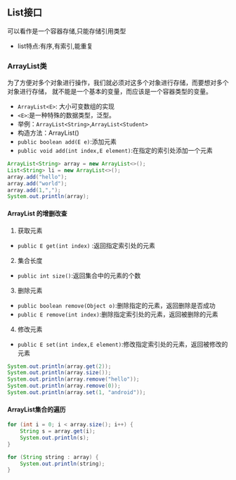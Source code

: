 ## List接口
可以看作是一个容器存储,只能存储引用类型
- list特点:有序,有索引,能重复

### ArrayList类

为了方便对多个对象进行操作，我们就必须对这多个对象进行存储，而要想对多个对象进行存储，	就不能是一个基本的变量，而应该是一个容器类型的变量。

- `ArrayList<E>`: 大小可变数组的实现
 - `<E>`:是一种特殊的数据类型，泛型。
 - 举例：`ArrayList<String>`,`ArrayList<Student>`
- 构造方法：ArrayList()
 - `public boolean add(E e)`:添加元素
 - `public void add(int index,E element)`:在指定的索引处添加一个元素
 
 ```java
ArrayList<String> array = new ArrayList<>();
List<String> li = new ArrayList<>();
array.add("hello");
array.add("world");
array.add(1,",");
System.out.println(array);
```

#### ArrayList 的增删改查

1. 获取元素
 -  `public E get(int index)` :返回指定索引处的元素
2. 集合长度
 - `public int size()`:返回集合中的元素的个数
3. 删除元素
 - `public boolean remove(Object o)`:删除指定的元素，返回删除是否成功
 - `public E remove(int index)`:删除指定索引处的元素，返回被删除的元素
4. 修改元素
 - `public E set(int index,E element)`:修改指定索引处的元素，返回被修改的元素

```java
System.out.println(array.get(2));
System.out.println(array.size());
System.out.println(array.remove("hello"));
System.out.println(array.remove(0));
System.out.println(array.set(1, "android"));
```

#### ArrayList集合的遍历
```java
for (int i = 0; i < array.size(); i++) {
    String s = array.get(i);
    System.out.println(s);
}

for (String string : array) {
    System.out.println(string);
}
 ```
 
 

